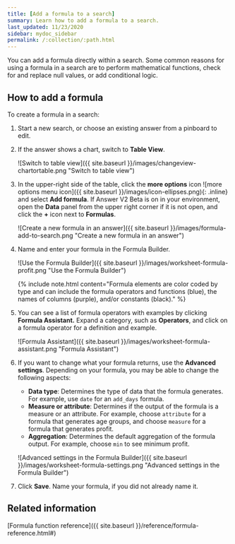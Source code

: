 ```yaml
---
title: [Add a formula to a search]
summary: Learn how to add a formula to a search.
last_updated: 11/23/2020
sidebar: mydoc_sidebar
permalink: /:collection/:path.html
---
```


You can add a formula directly within a search. Some common reasons for using a formula in a search are to perform mathematical functions, check for and replace null values, or add conditional logic.

## How to add a formula

To create a formula in a search:

1. Start a new search, or choose an existing answer from a pinboard to edit.
2. If the answer shows a chart, switch to **Table View**.

     ![Switch to table view]({{ site.baseurl }}/images/changeview-chartortable.png "Switch to table view")

3. In the upper-right side of the table, click the **more options** icon  ![more options menu icon]({{ site.baseurl }}/images/icon-ellipses.png){: .inline} and select **Add formula**. If Answer V2 <span class="label label-beta">Beta</span> is on in your environment, open the **Data** panel from the upper right corner if it is not open, and click the **+** icon next to **Formulas**.

     ![Create a new formula in an answer]({{ site.baseurl }}/images/formula-add-to-search.png "Create a new formula in an answer")

4. Name and enter your formula in the Formula Builder.

     ![Use the Formula Builder]({{ site.baseurl }}/images/worksheet-formula-profit.png "Use the Formula Builder")

    {% include note.html content="Formula elements are color coded by type and can include the formula operators and functions (blue), the names of columns (purple), and/or constants (black)." %}

5.  You can see a list of formula operators with examples by clicking **Formula Assistant.** Expand a category, such as **Operators**, and click on a formula operator for a definition and example.

    ![Formula Assistant]({{ site.baseurl }}/images/worksheet-formula-assistant.png "Formula Assistant")

6.  If you want to change what your formula returns, use the **Advanced settings**. Depending on your formula, you may be able to change the following aspects:

    -   **Data type**: Determines the type of data that the formula generates. For example, use `date` for an `add_days` formula.
    -   **Measure or attribute**: Determines if the output of the formula is a measure or an attribute. For example, choose `attribute` for a formula that generates age groups, and choose `measure` for a formula that generates profit.
    -   **Aggregation**: Determines the default aggregation of the formula output. For example, choose `min` to see minimum profit.

    ![Advanced settings in the Formula Builder]({{ site.baseurl }}/images/worksheet-formula-settings.png "Advanced settings in the Formula Builder")

7. Click **Save**. Name your formula, if you did not already name it.

## Related information  

[Formula function reference]({{ site.baseurl }}/reference/formula-reference.html#)
